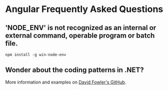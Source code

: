 # Angular Frequently Asked Questions

## 'NODE_ENV' is not recognized as an internal or external command, operable program or batch file.

```
npm install -g win-node-env
```

## Wonder about the coding patterns in .NET?

More information and examples on [David Fowler's GitHub](https://github.com/davidfowl/DotNetCodingPatterns/blob/main/1.md#generics-types-as-a-factory).